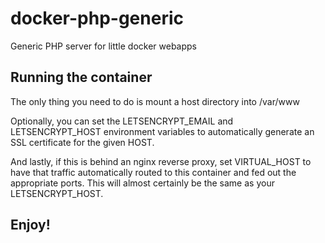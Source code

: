 # docker-php-generic
Generic PHP server for little docker webapps

## Running the container
The only thing you need to do is mount a host directory into /var/www

Optionally, you can set the LETSENCRYPT_EMAIL and LETSENCRYPT_HOST environment
variables to automatically generate an SSL certificate for the given HOST.

And lastly, if this is behind an nginx reverse proxy, set VIRTUAL_HOST to have
that traffic automatically routed to this container and fed out the appropriate
ports. This will almost certainly be the same as your LETSENCRYPT_HOST.

## Enjoy!

